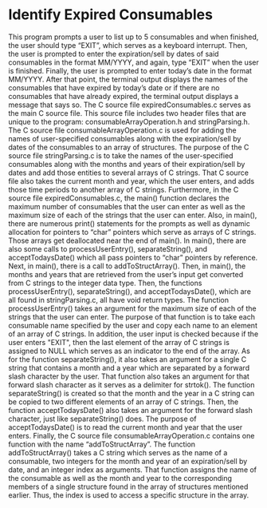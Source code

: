 # Identify Expired Consumables
This program prompts a user to list up to 5 consumables and when finished, the user should type “EXIT”, which serves as a keyboard interrupt.  Then, the user is prompted to enter the expiration/sell by dates of said consumables in the format MM/YYYY, and again, type “EXIT” when the user is finished.  Finally, the user is prompted to enter today’s date in the format MM/YYYY.  After that point, the terminal output displays the names of the consumables that have expired by today’s date or if there are no consumables that have already expired, the terminal output displays a message that says so.
The C source file expiredConsumables.c serves as the main C source file.  This source file includes two header files that are unique to the program: consumableArrayOperation.h and stringParsing.h.  The C source file consumableArrayOperation.c is used for adding the names of user-specified consumables along with the expiration/sell by dates of the consumables to an array of structures.  The purpose of the C source file stringParsing.c is to take the names of the user-specified consumables along with the months and years of their expiration/sell by dates and add those entities to several arrays of C strings.  That C source file also takes the current month and year, which the user enters, and adds those time periods to another array of C strings.
Furthermore, in the C source file expiredConsumables.c, the main() function declares the maximum number of consumables that the user can enter as well as the maximum size of each of the strings that the user can enter.  Also, in main(), there are numerous print() statements for the prompts as well as dynamic allocation for pointers to “char” pointers which serve as arrays of C strings.  Those arrays get deallocated near the end of main().  In main(), there are also some calls to processUserEntry(), separateString(), and acceptTodaysDate() which all pass pointers to “char” pointers by reference.  Next, in main(), there is a call to addToStructArray().  Then, in main(), the months and years that are retrieved from the user’s input get converted from C strings to the integer data type.
Then, the functions processUserEntry(), separateString(), and acceptTodaysDate(), which are all found in stringParsing.c, all have void return types.  The function processUserEntry() takes an argument for the maximum size of each of the strings that the user can enter.  The purpose of that function is to take each consumable name specified by the user and copy each name to an element of an array of C strings.  In addition, the user input is checked because if the user enters "EXIT", then the last element of the array of C strings is assigned to NULL which serves as an indicator to the end of the array.  As for the function separateString(), it also takes an argument for a single C string that contains a month and a year which are separated by a forward slash character by the user.  That function also takes an argument for that forward slash character as it serves as a delimiter for strtok().  The function separateString() is created so that the month and the year in a C string can be copied to two different elements of an array of C strings.  Then, the function acceptTodaysDate() also takes an argument for the forward slash character, just like separateString() does.  The purpose of acceptTodaysDate() is to read the current month and year that the user enters.
Finally, the C source file consumableArrayOperation.c contains one function with the name “addToStructArray”.  The function addToStructArray() takes a C string which serves as the name of a consumable, two integers for the month and year of an expiration/sell by date, and an integer index as arguments.  That function assigns the name of the consumable as well as the month and year to the corresponding members of a single structure found in the array of structures mentioned earlier.  Thus, the index is used to access a specific structure in the array.   

